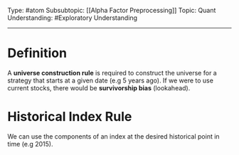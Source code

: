 Type: #atom
Subsubtopic: [[Alpha Factor Preprocessing]]
Topic: Quant 
Understanding: #Exploratory  Understanding

----
# Definition

A **universe construction rule** is required to construct the universe for a strategy that starts at a given date (e.g 5 years ago). If we were to use current stocks, there would be **survivorship bias** (lookahead). 

# Historical Index Rule

We can use the components of an index at the desired historical point in time (e.g 2015).